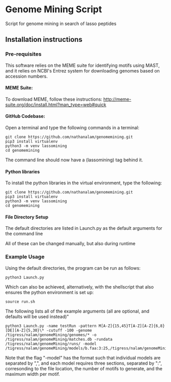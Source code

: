 # Genome Mining Script
Script for genome mining in search of lasso peptides

## Installation instructions

### Pre-requisites
This software relies on the MEME suite for identifying motifs using MAST, and it relies on NCBI's Entrez system for downloading genomes based on accession numbers.

#### MEME Suite:
To download MEME, follow these instructions: http://meme-suite.org/doc/install.html?man_type=web#quick

#### GitHub Codebase:
Open a terminal and type the following commands in a terminal:
```
git clone https://github.com/nathanalam/genomemining.git
pip3 install virtualenv
python3 -m venv lassomining
cd genomemining
```
The command line should now have a (lassomining) tag behind it.

#### Python libraries
To install the python libraries in the virtual environment, type the following:
```
git clone https://github.com/nathanalam/genomemining.git
pip3 install virtualenv
python3 -m venv lassomining
cd genomemining
```

#### File Directory Setup

The default directories are listed in Launch.py as the default arguments for the command line

All of these can be changed manually, but also during runtime


### Example Usage
Using the default directories, the program can be run as follows:
```
python3 Launch.py
```
Which can also be achieved, alternatively, with the shellscript that also ensures the python environment is set up:
```
source run.sh
```

The following lists all of the example arguments (all are optional, and defaults will be used instead)"
```
python3 Launch.py -name testRun -pattern M[A-Z]{15,45}T[A-Z][A-Z]{6,8}[DE][A-Z]{5,30}\* -cutuff -100 -genome /tigress/nalam/genomeMining/genomes/* -o /tigress/nalam/genomeMining/matches.db -rundata /tigress/nalam/genomeMining/runs/ -model /tigress/nalam/genomeMining/models/b.faa:3:25,/tigress/nalam/genomeMining/models/c.faa:4:25
```

Note that the flag "-model" has the format such that individual models are separated by ",", and each model requires three sections, separated by ":", corresonding to the file location, the number of motifs to generate, and the maximum width per motif.